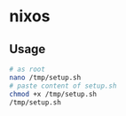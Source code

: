 # nixos

## Usage

```sh
# as root
nano /tmp/setup.sh
# paste content of setup.sh
chmod +x /tmp/setup.sh
/tmp/setup.sh
```
